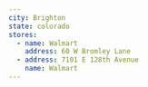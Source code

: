 ```yaml
---
city: Brighton
state: colorado
stores:
  - name: Walmart
    address: 60 W Bromley Lane
  - address: 7101 E 128th Avenue
    name: Walmart
---
```

